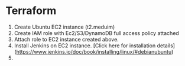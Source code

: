 # Terraform
1) Create Ubuntu EC2 instance (t2.meduim) 
2) Create IAM role with Ec2/S3/DynamoDB full access policy attached
3) Attach role to EC2 instance created above. 
4) Install Jenkins on EC2 instance. [Click here for installation details] (https://www.jenkins.io/doc/book/installing/linux/#debianubuntu)
5)

